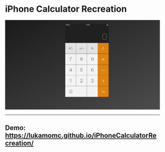 # iPhone Calculator Recreation

![Screenshot](./iphonecalculator.png)

---

## Demo: https://lukamomc.github.io/iPhoneCalculatorRecreation/
